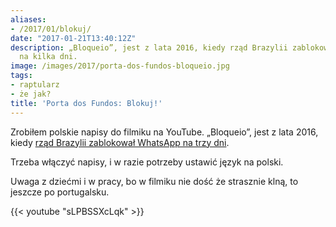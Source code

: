 ```yaml
---
aliases:
- /2017/01/blokuj/
date: "2017-01-21T13:40:12Z"
description: „Bloqueio”, jest z lata 2016, kiedy rząd Brazylii zablokował WhatsApp
  na kilka dni.
image: /images/2017/porta-dos-fundos-bloqueio.jpg
tags:
- raptularz
- że jak?
title: 'Porta dos Fundos: Blokuj!'
---
```


Zrobiłem polskie napisy do filmiku na YouTube.  „Bloqueio”, jest z lata 2016,
kiedy [rząd Brazylii zablokował WhatsApp na trzy dni][1].

[1]: http://wiadomosci.onet.pl/swiat/brazylia-sad-nakazal-48-godzinna-blokade-aplikacji-whatsapp/559s2y

Trzeba włączyć napisy, i w razie potrzeby ustawić język na polski.

Uwaga z dziećmi i w pracy, bo w filmiku nie dość że strasznie klną, to jeszcze
po portugalsku.

<!--more-->

{{< youtube "sLPBSSXcLqk" >}}
